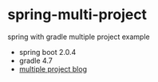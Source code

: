# spring-multi-project
spring with gradle multiple project example

- spring boot 2.0.4 
- gradle 4.7
- [multiple project blog](http://lyasee.com/articles/2018-09/%EC%8A%A4%ED%94%84%EB%A7%81-%EB%A9%80%ED%8B%B0-%ED%94%84%EB%A1%9C%EC%A0%9D%ED%8A%B8-%EB%A7%8C%EB%93%A4%EA%B8%B0)